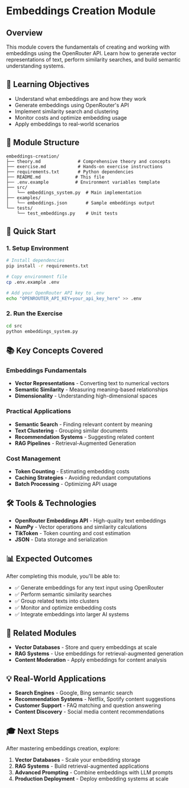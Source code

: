 # Embeddings Creation Module

## Overview
This module covers the fundamentals of creating and working with embeddings using the OpenRouter API. Learn how to generate vector representations of text, perform similarity searches, and build semantic understanding systems.

## 🎯 Learning Objectives
- Understand what embeddings are and how they work
- Generate embeddings using OpenRouter's API
- Implement similarity search and clustering
- Monitor costs and optimize embedding usage
- Apply embeddings to real-world scenarios

## 📁 Module Structure
```
embeddings-creation/
├── theory.md              # Comprehensive theory and concepts
├── exercise.md            # Hands-on exercise instructions
├── requirements.txt       # Python dependencies
├── README.md             # This file
├── .env.example          # Environment variables template
├── src/
│   └── embeddings_system.py  # Main implementation
├── examples/
│   └── embeddings.json       # Sample embeddings output
└── tests/
    └── test_embeddings.py    # Unit tests
```

## 🚀 Quick Start

### 1. Setup Environment
```bash
# Install dependencies
pip install -r requirements.txt

# Copy environment file
cp .env.example .env

# Add your OpenRouter API key to .env
echo "OPENROUTER_API_KEY=your_api_key_here" >> .env
```

### 2. Run the Exercise
```bash
cd src
python embeddings_system.py
```

## 📚 Key Concepts Covered

### Embeddings Fundamentals
- **Vector Representations** - Converting text to numerical vectors
- **Semantic Similarity** - Measuring meaning-based relationships
- **Dimensionality** - Understanding high-dimensional spaces

### Practical Applications
- **Semantic Search** - Finding relevant content by meaning
- **Text Clustering** - Grouping similar documents
- **Recommendation Systems** - Suggesting related content
- **RAG Pipelines** - Retrieval-Augmented Generation

### Cost Management
- **Token Counting** - Estimating embedding costs
- **Caching Strategies** - Avoiding redundant computations
- **Batch Processing** - Optimizing API usage

## 🛠️ Tools & Technologies
- **OpenRouter Embeddings API** - High-quality text embeddings
- **NumPy** - Vector operations and similarity calculations
- **TikToken** - Token counting and cost estimation
- **JSON** - Data storage and serialization

## 📊 Expected Outcomes
After completing this module, you'll be able to:
- ✅ Generate embeddings for any text input using OpenRouter
- ✅ Perform semantic similarity searches
- ✅ Group related texts into clusters
- ✅ Monitor and optimize embedding costs
- ✅ Integrate embeddings into larger AI systems

## 🔗 Related Modules
- **Vector Databases** - Store and query embeddings at scale
- **RAG Systems** - Use embeddings for retrieval-augmented generation
- **Content Moderation** - Apply embeddings for content analysis

## 💡 Real-World Applications
- **Search Engines** - Google, Bing semantic search
- **Recommendation Systems** - Netflix, Spotify content suggestions
- **Customer Support** - FAQ matching and question answering
- **Content Discovery** - Social media content recommendations

## 🎓 Next Steps
After mastering embeddings creation, explore:
1. **Vector Databases** - Scale your embedding storage
2. **RAG Systems** - Build retrieval-augmented applications
3. **Advanced Prompting** - Combine embeddings with LLM prompts
4. **Production Deployment** - Deploy embedding systems at scale
